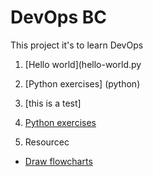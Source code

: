 # DevOps BC

This project it's to learn DevOps

1. [Hello world](hello-world.py

2. [Python exercises] (python)
3. [this is a test]

2. [Python exercises](python)

3. Resourcec

- [Draw flowcharts](https://draw.io)
